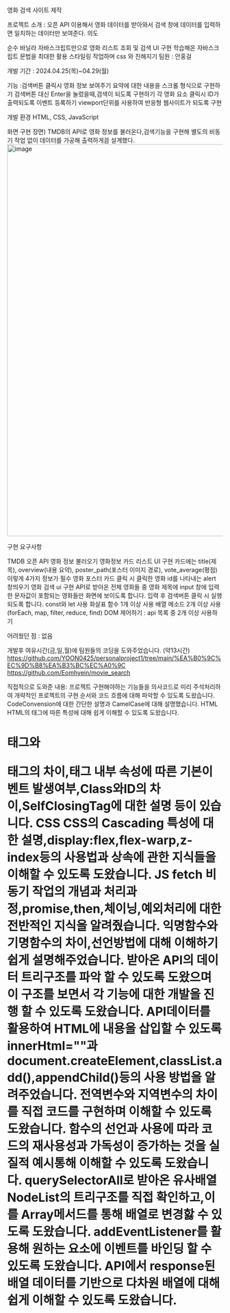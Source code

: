 영화 검색 사이트 제작

프로젝트 소개 : 오픈 API 이용해서 영화 데이터를 받아와서 검색 창에 데이터를 입력하면 일치하는 데이터만 보여준다.
의도

순수 바닐라 자바스크립트만으로 영화 리스트 조회 및 검색 UI 구현
학습해온 자바스크립트 문법을 최대한 활용
스타일링 작업하며 css 와 친해지기
팀원 : 안홍걸

개발 기간 : 2024.04.25(목)~04.29(월)

기능 :검색버튼 클릭시 영화 정보 보여주기
      요약에 대한 내용을 스크롤 형식으로 구현하기
      검색버튼 대신 Enter을 눌렀을때,검색이 되도록 구현하기
      각 영화 요소 클릭시 ID가 출력되도록 이벤트 등록하기
      viewport단위를 사용하여 반응형 웹사이트가 되도록 구현

개발 환경 HTML, CSS, JavaScript

화면 구현 장면) TMDB의 API로 영화 정보를 불러온다,검색기능을 구현해 별도의 비동기 작업 없이 데이터를 가공해 출력하게끔 설계했다.
<img width="915" alt="image" src="https://github.com/4cozm/personalPRoject/assets/49065386/f874ac32-4f3c-4758-bde9-a518909b10c3">


구현 요구사항

TMDB 오픈 API 영화 정보 불러오기
영화정보 카드 리스트 UI 구현
카드에는 title(제목), overview(내용 요약), poster_path(포스터 이미지 경로), vote_average(평점) 이렇게 4가지 정보가 필수
영화 포스터 카드 클릭 시 클릭한 영화 id를 나타내는 alert 창띄우기
영화 검색 ui 구현
API로 받아온 전체 영화들 중 영화 제목에 input 창에 입력한 문자값이 포함되는 영화들만 화면에 보이도록 합니다.
입력 후 검색버튼 클릭 시 실행되도록 합니다.
const와 let 사용
화살표 함수 1개 이상 사용
배열 메소드 2개 이상 사용(forEach, map, filter, reduce, find)
DOM 제어하기 : api 목록 중 2개 이상 사용하기

어려웠던 점 : 없음

개발후 여유시간(금,일,월)에 팀원들의 코딩을 도와주었습니다. (약13시간)
https://github.com/YOON0425/personalproject1/tree/main/%EA%B0%9C%EC%9D%B8%EA%B3%BC%EC%A0%9C
https://github.com/Eomhyein/movie_search

직접적으로 도와준 내용:
프로젝트
  구현해야하는 기능들을 의사코드로 미리 주석처리하여 개략적인 프로젝트의 구현 순서와 코드 흐름에 대해 파악할 수 있도록 도왔습니다.
  CodeConvension에 대한 간단한 설명과 CamelCase에 대해 설명했습니다.
HTML
  HTML의 태그에 따른 특성에 대해 쉽게 이해할 수 있도록 도왔습니다.
  <h1>태그와 <p>태그의 차이,태그 내부 속성에 따른 기본이벤트 발생여부,Class와ID의 차이,SelfClosingTag에 대한 설명 등이 있습니다.
CSS
  CSS의 Cascading 특성에 대한 설명,display:flex,flex-warp,z-index등의 사용법과 상속에 관한 지식들을 이해할 수 있도록 도왔습니다.
JS
  fetch 비동기 작업의 개념과 처리과정,promise,then,체이닝,예외처리에 대한 전반적인 지식을 알려줬습니다.
  익명함수와 기명함수의 차이,선언방법에 대해 이해하기 쉽게 설명해주었습니다.
  받아온 API의 데이터 트리구조를 파악 할 수 있도록 도왔으며 이 구조를 보면서 각 기능에 대한 개발을 진행 할 수 있도록 도왔습니다.
  API데이터를 활용하여 HTML에 내용을 삽입할 수 있도록 innerHtml=""과 document.createElement,classList.add(),appendChild()등의 사용 방법을 알려주었습니다. 
  전역변수와 지역변수의 차이를 직접 코드를 구현하며 이해할 수 있도록 도왔습니다.
  함수의 선언과 사용에 따라 코드의 재사용성과 가독성이 증가하는 것을 실질적 예시통해 이해할 수 있도록 도왔습니다.
  querySelectorAll로 받아온 유사배열 NodeList의 트리구조를 직접 확인하고,이를 Array메서드를 통해 배열로 변경핧 수 있도록 도왔습니다.
  addEventListener를 활용해 원하는 요소에 이벤트를 바인딩 할 수 있도록 도왔습니다.
  API에서 response된 배열 데이터를 기반으로 다차원 배열에 대해 쉽게 이해할 수 있도록 도왔습니다.
